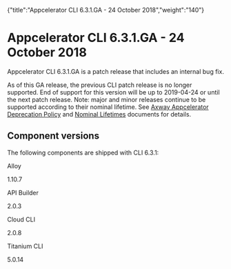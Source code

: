 {"title":"Appcelerator CLI 6.3.1.GA - 24 October 2018","weight":"140"} 

# Appcelerator CLI 6.3.1.GA - 24 October 2018

Appcelerator CLI 6.3.1.GA is a patch release that includes an internal bug fix.

As of this GA release, the previous CLI patch release is no longer supported. End of support for this version will be up to 2019-04-24 or until the next patch release. Note: major and minor releases continue to be supported according to their nominal lifetime. See [Axway Appcelerator Deprecation Policy](/docs/appc/AMPLIFY_Appcelerator_Services_Overview/Axway_Appcelerator_Deprecation_Policy/) and [Nominal Lifetimes](/docs/appc/AMPLIFY_Appcelerator_Services_Overview/Axway_Appcelerator_Product_Lifecycle/#NominalLifetimes) documents for details.

## Component versions

The following components are shipped with CLI 6.3.1:

Alloy

1.10.7

API Builder

2.0.3

Cloud CLI

2.0.8

Titanium CLI

5.0.14
